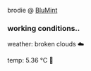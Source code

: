 brodie @ [BluMint](https://www.linkedin.com/company/blumint-io/)

<!--weather_start-->
### working conditions..

weather: broken clouds ☁️

temp: 5.36 °C 🧥

<!--weather_end-->
